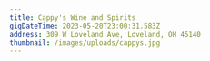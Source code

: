 ```yaml
---
title: Cappy's Wine and Spirits 
gigDateTime: 2023-05-20T23:00:31.583Z
address: 309 W Loveland Ave, Loveland, OH 45140
thumbnail: /images/uploads/cappys.jpg
---
```

